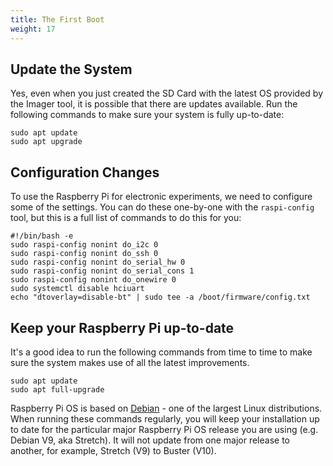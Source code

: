 ```yaml
---
title: The First Boot
weight: 17
---
```


## Update the System

Yes, even when you just created the SD Card with the latest OS provided by the Imager tool, it is possible that there are updates available. Run the following commands to make sure your system is fully up-to-date:

```shell
sudo apt update
sudo apt upgrade
```

## Configuration Changes

To use the Raspberry Pi for electronic experiments, we need to configure some of the settings. You can do these one-by-one with the `raspi-config` tool, but this is a full list of commands to do this for you:

```shell
#!/bin/bash -e
sudo raspi-config nonint do_i2c 0
sudo raspi-config nonint do_ssh 0
sudo raspi-config nonint do_serial_hw 0
sudo raspi-config nonint do_serial_cons 1
sudo raspi-config nonint do_onewire 0
sudo systemctl disable hciuart
echo "dtoverlay=disable-bt" | sudo tee -a /boot/firmware/config.txt
```

## Keep your Raspberry Pi up-to-date

It's a good idea to run the following commands from time to time to make sure the system makes use of all the latest improvements.

```shell
sudo apt update
sudo apt full-upgrade
```

Raspberry Pi OS is based on [Debian](https://www.debian.org/) - one of the largest Linux distributions. When running
these commands regularly, you will keep your installation up to date for the particular major Raspberry Pi OS
release you are using (e.g. Debian V9, aka Stretch). It will not update from one major release to another, for example, Stretch (V9) to Buster (V10).